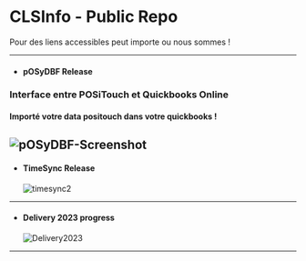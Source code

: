 # CLSInfo - Public Repo 
Pour des liens accessibles peut importe ou nous sommes !  

---
+ #### pOSyDBF Release
### Interface entre POSiTouch et Quickbooks Online 
#### Importé votre data positouch dans votre quickbooks !  
  ![pOSyDBF-Screenshot](https://github.com/CLS-Info/CLS-Public/assets/22131318/0fc87e3f-0652-4cef-ac45-4db7c0cd4216)
---
+ #### TimeSync Release
  ![timesync2](https://github.com/CLS-Info/CLS-Public/assets/22131318/f3c3f5fd-c389-439c-9758-9a7ba2e6cd3c)
---

+ #### Delivery 2023 progress
  ![Delivery2023](https://drive.google.com/file/d/1_p35Z2FUCodTKDoxNxzVSwEXe4GibWJN/view)
---